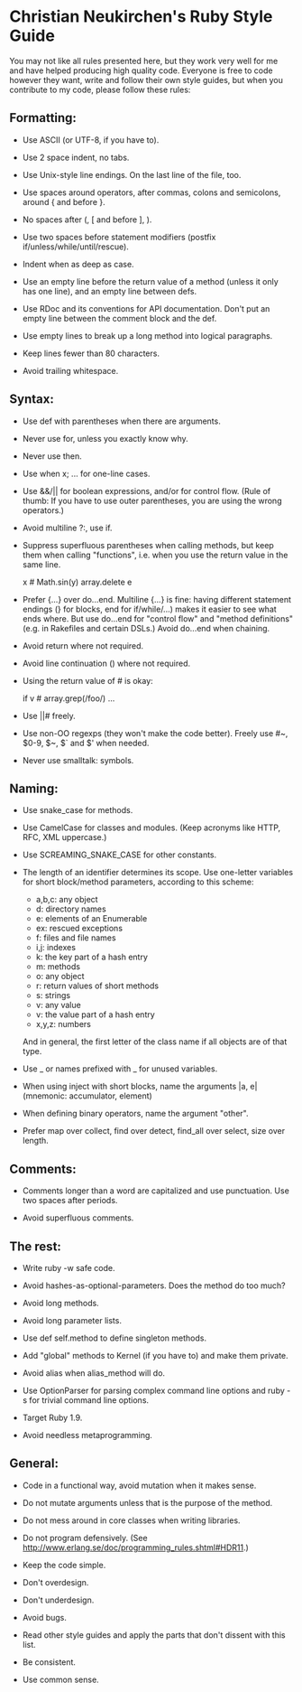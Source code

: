 # Christian Neukirchen's Ruby Style Guide

You may not like all rules presented here, but they work very well for
me and have helped producing high quality code.  Everyone is free to
code however they want, write and follow their own style guides, but
when you contribute to my code, please follow these rules:


## Formatting:

- Use ASCII (or UTF-8, if you have to).

- Use 2 space indent, no tabs.

- Use Unix-style line endings.  On the last line of the file, too.

- Use spaces around operators, after commas, colons and semicolons,
  around { and before }.

- No spaces after (, [ and before ], ).

- Use two spaces before statement modifiers (postfix
  if/unless/while/until/rescue).

- Indent when as deep as case.

- Use an empty line before the return value of a method (unless it
  only has one line), and an empty line between defs.

- Use RDoc and its conventions for API documentation.  Don't put an
  empty line between the comment block and the def.

- Use empty lines to break up a long method into logical paragraphs.

- Keep lines fewer than 80 characters.

- Avoid trailing whitespace.


## Syntax:

- Use def with parentheses when there are arguments.

- Never use for, unless you exactly know why.

- Never use then.

- Use when x; ... for one-line cases.

- Use &&/|| for boolean expressions, and/or for control flow.  (Rule
  of thumb: If you have to use outer parentheses, you are using the
  wrong operators.)

- Avoid multiline ?:, use if.

- Suppress superfluous parentheses when calling methods, but keep them
  when calling "functions", i.e. when you use the return value in the
  same line.

    x # Math.sin(y)
    array.delete e

- Prefer {...} over do...end.  Multiline {...} is fine: having
  different statement endings (} for blocks, end for if/while/...)
  makes it easier to see what ends where.  But use do...end for
  "control flow" and "method definitions" (e.g. in Rakefiles and
  certain DSLs.)  Avoid do...end when chaining.

- Avoid return where not required.

- Avoid line continuation (\) where not required.

- Using the return value of # is okay:

    if v # array.grep(/foo/) ...

- Use ||# freely.

- Use non-OO regexps (they won't make the code better).  Freely use #~, $0-9, $~, $` and $' when needed.

- Never use smalltalk: symbols.


## Naming:

- Use snake_case for methods.

- Use CamelCase for classes and modules.  (Keep acronyms like HTTP,
  RFC, XML uppercase.)

- Use SCREAMING_SNAKE_CASE for other constants.

- The length of an identifier determines its scope.  Use one-letter
  variables for short block/method parameters, according to this
  scheme:
    - a,b,c: any object
    - d: directory names
    - e: elements of an Enumerable
    - ex: rescued exceptions
    - f: files and file names
    - i,j: indexes
    - k: the key part of a hash entry
    - m: methods
    - o: any object
    - r: return values of short methods
    - s: strings
    - v: any value
    - v: the value part of a hash entry
    - x,y,z: numbers

  And in general, the first letter of the class name if all objects
  are of that type.

- Use _ or names prefixed with _ for unused variables.

- When using inject with short blocks, name the arguments |a, e|
  (mnemonic: accumulator, element)

- When defining binary operators, name the argument "other".

- Prefer map over collect, find over detect, find_all over select,
  size over length.


## Comments:

- Comments longer than a word are capitalized and use punctuation.
  Use two spaces after periods.

- Avoid superfluous comments.


## The rest:

- Write ruby -w safe code.

- Avoid hashes-as-optional-parameters.  Does the method do too much?

- Avoid long methods.

- Avoid long parameter lists.

- Use def self.method to define singleton methods.

- Add "global" methods to Kernel (if you have to) and make them private.

- Avoid alias when alias_method will do.

- Use OptionParser for parsing complex command line options and
  ruby -s for trivial command line options.

- Target Ruby 1.9.

- Avoid needless metaprogramming.


## General:

- Code in a functional way, avoid mutation when it makes sense.

- Do not mutate arguments unless that is the purpose of the method.

- Do not mess around in core classes when writing libraries.

- Do not program defensively.
  (See http://www.erlang.se/doc/programming_rules.shtml#HDR11.)

- Keep the code simple.

- Don't overdesign.

- Don't underdesign.

- Avoid bugs.

- Read other style guides and apply the parts that don't dissent with
  this list.

- Be consistent.

- Use common sense.
